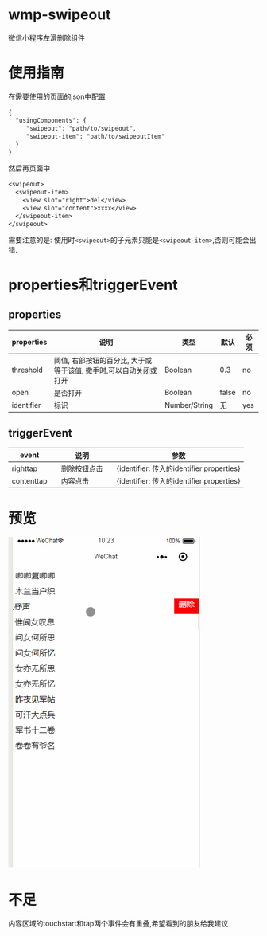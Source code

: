 # wmp-swipeout
微信小程序左滑删除组件

# 使用指南
在需要使用的页面的json中配置
```
{
  "usingComponents": {
     "swipeout": "path/to/swipeout",
     "swipeout-item": "path/to/swipeoutItem"
  }
}
```
然后再页面中
```
<swipeout>
  <swipeout-item>
    <view slot="right">del</view>
    <view slot="content">xxxx</view>
  </swipeout-item>
</swipeout>
```
需要注意的是: 使用时`<swipeout>`的子元素只能是`<swipeout-item>`,否则可能会出错.
# properties和triggerEvent
## properties 
properties | 说明 | 类型 | 默认 | 必须
---|---|---|---|---
threshold | 阈值, 右部按钮的百分比, 大于或等于该值, 撒手时,可以自动关闭或打开 | Boolean | 0.3 | no
open | 是否打开 | Boolean | false | no
identifier | 标识 | Number/String | 无 | yes

## triggerEvent

event | 说明 | 参数
---|--- |---
righttap |　删除按钮点击　| {identifier: 传入的identifier properties}
contenttap |　内容点击　| {identifier: 传入的identifier properties}

# 预览
![preview](https://github.com/khunzh/wmp-swipeout/raw/master/imgs/preview.gif)

# 不足
内容区域的touchstart和tap两个事件会有重叠,希望看到的朋友给我建议